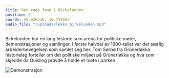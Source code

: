 ```yaml
---
title: Den røde fane i Birkelunden
position: 9
coords: 59.926336, 10.759587
audio_file: "/uploads/lokka_birkelunden.mp3"
---
```


Birkelunden har en lang historie som arena for politiske møter, demonstrasjoner
og samlinger. I første halvdel av 1900-tallet var det særlig arbeiderbevegelsen
som samlet seg her. Tom Sørbø fra Grünerløkka historielag forteller om det politiske
miljøet på Grünerløkka og hva som skjedde da Quisling prøvde å holde et møte i
parken.

![Demonstrasjon](/uploads/lokka_rode-fane-birkelunden.jpg)
